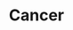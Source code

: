 ---
title: "Cancer"
hashtag: cancer
borders:
  - Canis Major
  - Hydra
  - Gemini
  - Leo
  - Leo Minor
  - Lynx
tags:
  - Zodiac
  - Constellation
---